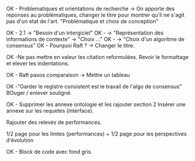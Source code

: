 OK - Problematiques et orientations de recherche -> On apporte des reponses au
     problématiques, changer le titre pour montrer qu'il ne s'agit pas d'un etat de
     l'art. "Problématique et choix de conception"

OK - 2.1 -> "Besoin d'un intergiciel"
OK - -> "Représentation des informations de contexte" -> "Choix ..."
OK - -> "Choix d'un algoritme de consensus"
OK - Pourquoi Raft ? -> Changer le titre.

OK -Ne pas mettre en valeur les citation reformulées. Revoir le formattage et elever
    les indentations.

OK - Raft paxos comparaison -> Mettre un tableau 

OK -"Garder le registre consistent est le travail de l'algo de consensus" BOuger /
    enlever souligné.

OK - Supprimer les annexe ontologie et les rajouter section 2
Insérer une annexe sur les requetes (interface).

Rajouter des relevés de performances.

 1/2 page pour les limtes (performances) + 1/2 page pour les perspectives
d'évolution

OK - Block de code avec fond gris.
